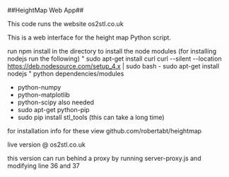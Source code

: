 ##HeightMap Web App##

This code runs the website os2stl.co.uk

This is a web interface for the height map Python script. 


run npm install in the directory to install the node modules
(for installing nodejs run the following)
"
sudo apt-get install curl
curl --silent --location https://deb.nodesource.com/setup_4.x | sudo bash -
sudo apt-get install nodejs
"
python dependencies/modules

* python-numpy
* python-matplotlib
* python-scipy
also needed
* sudo apt-get python-pip
* sudo pip install stl_tools (this can take a long time)

for installation info for these view github.com/robertabt/heightmap

live version @ os2stl.co.uk

this version can run behind a proxy by running server-proxy.js and modifying line 36 and 37
